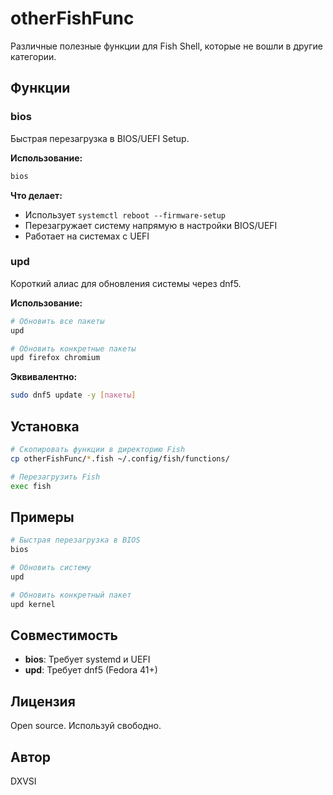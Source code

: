 # otherFishFunc

Различные полезные функции для Fish Shell, которые не вошли в другие категории.

## Функции

### bios

Быстрая перезагрузка в BIOS/UEFI Setup.

**Использование:**
```bash
bios
```

**Что делает:**
- Использует `systemctl reboot --firmware-setup`
- Перезагружает систему напрямую в настройки BIOS/UEFI
- Работает на системах с UEFI

### upd

Короткий алиас для обновления системы через dnf5.

**Использование:**
```bash
# Обновить все пакеты
upd

# Обновить конкретные пакеты
upd firefox chromium
```

**Эквивалентно:**
```bash
sudo dnf5 update -y [пакеты]
```

## Установка

```bash
# Скопировать функции в директорию Fish
cp otherFishFunc/*.fish ~/.config/fish/functions/

# Перезагрузить Fish
exec fish
```

## Примеры

```bash
# Быстрая перезагрузка в BIOS
bios

# Обновить систему
upd

# Обновить конкретный пакет
upd kernel
```

## Совместимость

- **bios**: Требует systemd и UEFI
- **upd**: Требует dnf5 (Fedora 41+)

## Лицензия

Open source. Используй свободно.

## Автор

DXVSI
